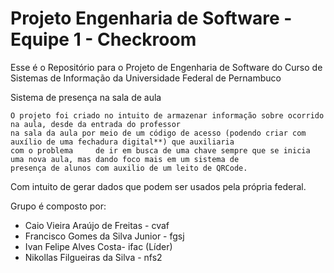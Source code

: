 # Projeto Engenharia de Software - Equipe 1 - Checkroom

Esse é o Repositório para o Projeto de Engenharia de Software do Curso de Sistemas de Informação da Universidade Federal de Pernambuco



Sistema de presença na sala de aula

    O projeto foi criado no intuito de armazenar informação sobre ocorrido na aula, desde da entrada do professor 
    na sala da aula por meio de um código de acesso (podendo criar com auxílio de uma fechadura digital**) que auxiliaria 
    com o problema     de ir em busca de uma chave sempre que se inicia uma nova aula, mas dando foco mais em um sistema de 
    presença de alunos com auxilio de um leito de QRCode.

Com intuito de gerar dados que podem ser usados pela própria federal.

    
    
Grupo é composto por:

  - Caio Vieira Araújo de Freitas - cvaf
  - Francisco Gomes da Silva Junior - fgsj
  - Ivan Felipe Alves Costa- ifac (Líder)
  - Nikollas Filgueiras da Silva - nfs2
